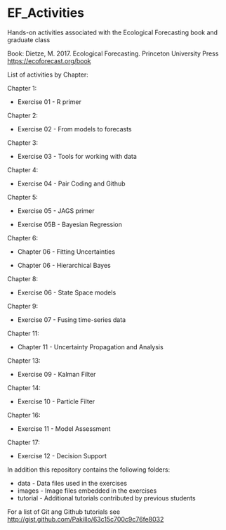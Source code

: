 EF_Activities
=============

Hands-on activities associated with the Ecological Forecasting book and graduate class

Book: Dietze, M. 2017. Ecological Forecasting. Princeton University Press  https://ecoforecast.org/book

List of activities by Chapter:

Chapter 1:

* Exercise 01 - R primer

Chapter 2:

* Exercise 02 - From models to forecasts

Chapter 3:

* Exercise 03 - Tools for working with data

Chapter 4: 

* Exercise 04 - Pair Coding and Github

Chapter 5: 

* Exercise 05 - JAGS primer

* Exercise 05B - Bayesian Regression

Chapter 6:

* Chapter 06 - Fitting Uncertainties

* Chapter 06 - Hierarchical Bayes

Chapter 8:

* Exercise 06 - State Space models

Chapter 9:

* Exercise 07 - Fusing time-series data

Chapter 11:

* Chapter 11 - Uncertainty Propagation and Analysis

Chapter 13:

* Exercise 09 - Kalman Filter

Chapter 14:

* Exercise 10 - Particle Filter

Chapter 16:

* Exercise 11 - Model Assessment

Chapter 17:

* Exercise 12 - Decision Support

In addition this repository contains the following folders:

* data - Data files used in the exercises
* images - Image files embedded in the exercises
* tutorial - Additional tutorials contributed by previous students

For a list of Git ang Github tutorials see http://gist.github.com/Pakillo/63c15c700c9c76fe8032